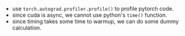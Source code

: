 - use `torch.autograd.profiler.profile()` to profile pytorch code. 
- since cuda is async, we cannot use python's `time()` function. 
- since timing takes some time to warmup, we can do some dummy calculation. 